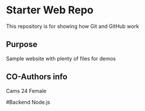 # Starter Web Repo

This repository is for showing how Git and GitHub work

## Purpose

Sample website with plenty of files for demos

## CO-Authors info

Cams
24
Female

#Backend Node.js